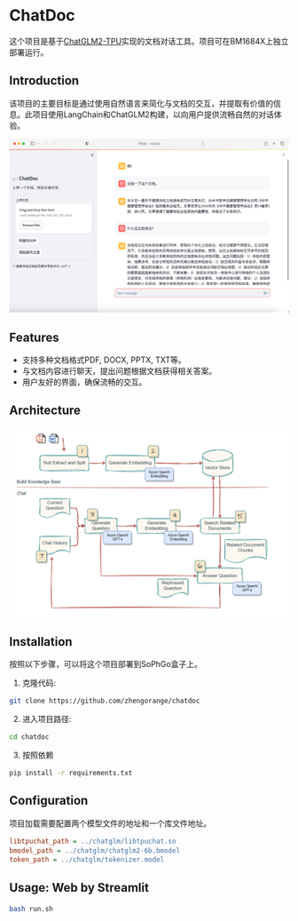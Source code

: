 # ChatDoc

这个项目是基于[ChatGLM2-TPU](https://github.com/sophgo/ChatGLM2-TPU)实现的文档对话工具。项目可在BM1684X上独立部署运行。


## Introduction
该项目的主要目标是通过使用自然语言来简化与文档的交互，并提取有价值的信息。此项目使用LangChain和ChatGLM2构建，以向用户提供流畅自然的对话体验。

![](static/web-ui.png)


## Features

- 支持多种文档格式PDF, DOCX, PPTX, TXT等。
- 与文档内容进行聊天，提出问题根据文档获得相关答案。
- 用户友好的界面，确保流畅的交互。

## Architecture

![](./static/architecture.png)

## Installation

按照以下步骤，可以将这个项目部署到SoPhGo盒子上。

1. 克隆代码:
```bash
git clone https://github.com/zhengorange/chatdoc
```
2. 进入项目路径:
```bash
cd chatdoc
```
3. 按照依赖
```bash
pip install -r requirements.txt
```

## Configuration

项目加载需要配置两个模型文件的地址和一个库文件地址。

```ini
libtpuchat_path = ../chatglm/libtpuchat.so
bmodel_path = ../chatglm/chatglm2-6b.bmodel
token_path = ../chatglm/tokenizer.model
```

## Usage: Web by Streamlit


```bash
bash run.sh
```